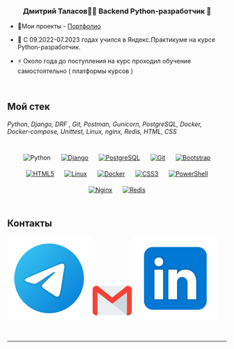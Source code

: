 ### <div align="center">Дмитрий Таласов👨‍💻 Backend Python-разработчик  🚀</div>  
  

- 🔭Мои проекты -  [Портфолио](https://github.com/talasov/portfolio)  
  

- 🌱 С 09.2022-07.2023 годах учился в Яндекс.Практикуме на курсе Python-разработчик.  
  

- ⚡ Около года до поступления на курс проходил обучение самостоятельно ( платформы курсов )   
  
<br/>  


## Мой стек   
###### Python, Django, DRF , Git, Postman, Gunicorn, PostgreSQL, Docker, Docker-compose, Unittest, Linux, nginx, Redis, HTML, CSS

<div align="center" width="100hp%>  
<a href="https://www.python.org/" target="_blank"><img style="margin: 10px" src="https://profilinator.rishav.dev/skills-assets/python-original.svg" alt="Python" height="25" /></a>  
<a href="https://www.djangoproject.com/" target="_blank"><img style="margin: 10px" src="https://profilinator.rishav.dev/skills-assets/django-original.svg" alt="Django" height="25" /></a>  
<a href="https://www.postgresql.org/" target="_blank"><img style="margin: 10px" src="https://profilinator.rishav.dev/skills-assets/postgresql-original-wordmark.svg" alt="PostgreSQL" height="25" /></a>  
<a href="https://github.com/" target="_blank"><img style="margin: 10px" src="https://profilinator.rishav.dev/skills-assets/git-scm-icon.svg" alt="Git" height="25" /></a>  
<a href="https://getbootstrap.com/docs/3.4/javascript/" target="_blank"><img style="margin: 10px" src="https://profilinator.rishav.dev/skills-assets/bootstrap-plain.svg" alt="Bootstrap" height="25" /></a>  
<a href="https://en.wikipedia.org/wiki/HTML5" target="_blank"><img style="margin: 10px" src="https://profilinator.rishav.dev/skills-assets/html5-original-wordmark.svg" alt="HTML5" height="25" /></a>  
<a href="https://www.linux.org/" target="_blank"><img style="margin: 10px" src="https://profilinator.rishav.dev/skills-assets/linux-original.svg" alt="Linux" height="25" /></a>  
<a href="https://www.docker.com/" target="_blank"><img style="margin: 10px" src="https://profilinator.rishav.dev/skills-assets/docker-original-wordmark.svg" alt="Docker" height="25" /></a>  
<a href="https://www.w3schools.com/css/" target="_blank"><img style="margin: 10px" src="https://profilinator.rishav.dev/skills-assets/css3-original-wordmark.svg" alt="CSS3" height="25" /></a>  
<a href="https://docs.microsoft.com/en-us/powershell/" target="_blank"><img style="margin: 10px" src="https://profilinator.rishav.dev/skills-assets/powershell.png" alt="PowerShell" height="25" /></a>  
<a href="https://www.nginx.com/" target="_blank"><img style="margin: 10px" src="https://profilinator.rishav.dev/skills-assets/nginx-original.svg" alt="Nginx" height="25" /></a>  
<a href="https://redis.io/" target="_blank"><img style="margin: 10px" src="https://profilinator.rishav.dev/skills-assets/redis-original-wordmark.svg" alt="Redis" height="25" /></a>  
</div>

<br/>  


## Контакты 
  
[<img src="./svg/telegram.svg">](https://t.me/dmitry_talasov)
[<img src="./svg/gmail.svg" width="90px" height="90px">](mailto:talasov2017@yandex.ru)
[<img src="./svg/Linkedin.svg">](https://www.linkedin.com/in/#/)

<br/>  


---


